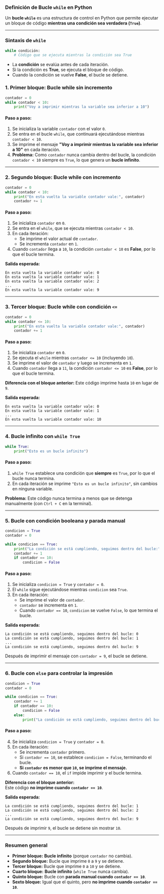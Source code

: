 ### **Definición de Bucle `while` en Python**

Un **bucle `while`** es una estructura de control en Python que permite ejecutar un bloque de código **mientras una condición sea verdadera (`True`)**.

---

### **Sintaxis de `while`**

```python
while condición:
    # Código que se ejecuta mientras la condición sea True
```

- La **condición** se evalúa antes de cada iteración.
- Si la condición es **True**, se ejecuta el bloque de código.
- Cuando la condición se vuelve **False**, el bucle se detiene.

### **1. Primer bloque: Bucle while sin incremento**

```python
contador = 0
while contador < 10:
    print("Voy a imprimir mientras la variable sea inferior a 10")
```

#### **Paso a paso:**

1. Se inicializa la variable `contador` con el valor `0`.
2. Se entra en el bucle `while`, que continuará ejecutándose mientras `contador < 10`.
3. Se imprime el mensaje **"Voy a imprimir mientras la variable sea inferior a 10"** en cada iteración.
4. **Problema:** Como `contador` nunca cambia dentro del bucle, la condición `contador < 10` siempre es `True`, lo que genera un **bucle infinito**.

---

### **2. Segundo bloque: Bucle while con incremento**

```python
contador = 0
while contador < 10:
    print("En esta vuelta la variable contador vale:", contador)
    contador += 1
```

#### **Paso a paso:**

1. Se inicializa `contador` en `0`.
2. Se entra en el `while`, que se ejecuta mientras `contador < 10`.
3. En cada iteración:
    - Se imprime el valor actual de `contador`.
    - Se incrementa `contador` en `1`.
4. Cuando `contador` llega a `10`, la condición `contador < 10` es **False**, por lo que el bucle termina.

**Salida esperada:**

```
En esta vuelta la variable contador vale: 0
En esta vuelta la variable contador vale: 1
En esta vuelta la variable contador vale: 2
...
En esta vuelta la variable contador vale: 9
```

---

### **3. Tercer bloque: Bucle while con condición `<=`**

```python
contador = 0
while contador <= 10:
    print("En esta vuelta la variable contador vale:", contador)
    contador += 1
```

#### **Paso a paso:**

1. Se inicializa `contador` en `0`.
2. Se ejecuta el `while` mientras `contador <= 10` (incluyendo `10`).
3. Se imprime el valor de `contador` y luego se incrementa en `1`.
4. Cuando `contador` llega a `11`, la condición `contador <= 10` es **False**, por lo que el bucle termina.

**Diferencia con el bloque anterior:** Este código imprime hasta `10` en lugar de `9`.

**Salida esperada:**

```
En esta vuelta la variable contador vale: 0
En esta vuelta la variable contador vale: 1
...
En esta vuelta la variable contador vale: 10
```

---

### **4. Bucle infinito con `while True`**

```python
while True:
    print("Esto es un bucle infinito")
```

#### **Paso a paso:**

1. `while True` establece una condición que **siempre** es `True`, por lo que el bucle nunca termina.
2. En cada iteración se imprime `"Esto es un bucle infinito"`, sin cambios en ninguna variable.

**Problema:** Este código nunca termina a menos que se detenga manualmente (con `Ctrl + C` en la terminal).

---

### **5. Bucle con condición booleana y parada manual**

```python
condicion = True
contador = 0

while condicion == True:
    print("La condición se está cumpliendo, seguimos dentro del bucle:", contador)
    contador += 1
    if contador == 10:
        condicion = False
```

#### **Paso a paso:**

1. Se inicializa `condicion = True` y `contador = 0`.
2. El `while` sigue ejecutándose mientras `condicion` sea `True`.
3. En cada iteración:
    - Se imprime el valor de `contador`.
    - `contador` se incrementa en `1`.
    - Cuando `contador == 10`, `condicion` se vuelve `False`, lo que termina el bucle.

**Salida esperada:**

```
La condición se está cumpliendo, seguimos dentro del bucle: 0
La condición se está cumpliendo, seguimos dentro del bucle: 1
...
La condición se está cumpliendo, seguimos dentro del bucle: 9
```

Después de imprimir el mensaje con `contador = 9`, el bucle se detiene.

---

### **6. Bucle con `else` para controlar la impresión**

```python
condicion = True
contador = 0

while condicion == True:
    contador += 1
    if contador == 10:
        condicion = False
    else:
        print("La condición se está cumpliendo, seguimos dentro del bucle:", contador)
```

#### **Paso a paso:**

4. Se inicializa `condicion = True` y `contador = 0`.
5. En cada iteración:
    - Se incrementa `contador` primero.
    - Si `contador == 10`, se establece `condicion = False`, terminando el bucle.
    - **Si `contador` es menor que `10`, se imprime el mensaje.**
6. Cuando `contador == 10`, el `if` impide imprimir y el bucle termina.

**Diferencia con el bloque anterior:**  
Este código **no imprime cuando `contador == 10`**.

**Salida esperada:**

```
La condición se está cumpliendo, seguimos dentro del bucle: 1
La condición se está cumpliendo, seguimos dentro del bucle: 2
...
La condición se está cumpliendo, seguimos dentro del bucle: 9
```

Después de imprimir `9`, el bucle se detiene sin mostrar `10`.

---

### **Resumen general**

- **Primer bloque:** **Bucle infinito** (porque `contador` no cambia).
- **Segundo bloque:** Bucle que imprime `0` a `9` y se detiene.
- **Tercer bloque:** Bucle que imprime `0` a `10` y se detiene.
- **Cuarto bloque:** **Bucle infinito** (`while True` nunca cambia).
- **Quinto bloque:** Bucle con **parada manual cuando `contador == 10`**.
- **Sexto bloque:** Igual que el quinto, pero **no imprime cuando `contador == 10`**.
